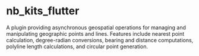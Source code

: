 # nb_kits_flutter

A plugin providing asynchronous geospatial operations for managing and manipulating geographic points and lines.
Features include nearest point calculation, degree-radian conversions, bearing and distance computations,
polyline length calculations, and circular point generation.

